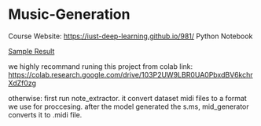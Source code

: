 # Music-Generation

Course Website: https://iust-deep-learning.github.io/981/  Python Notebook

[Sample Result](https://github.com/blu-ray/Music-Generation/blob/master/Temp/Generated_Song.wav?raw=true)

we highly recommand runing this project from colab link: https://colab.research.google.com/drive/103P2UW9LBR0UA0PbxdBV6kchrXdZf0zg

otherwise:
  first run note_extractor. it convert dataset midi files to a format we use for proccesing.
  after the model generated the s.ms, mid_generator converts it to .midi file.
